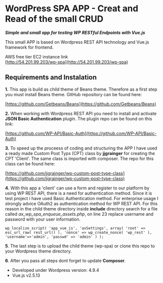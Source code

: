# WordPress SPA APP - Creat and Read of the small CRUD 
<b><i>Simple and small app for testing WP RESTful Endpoints with Vue.js</i></b>

This small APP is based on Wordpress REST API technology and Vue.js framework for frontend.  

AWS free tier EC2 instance link<br>
[http://54.201.99.203/wp-spa](http://54.201.99.203/wp-spa)

## Requirements and Instalation

<b>1.</b> This app is build as child theme of Beans theme. Therefore as a first step you must install Beans theme.
GitHub repository can be found here: 

[https://github.com/Getbeans/Beans](https://github.com/Getbeans/Beans)

<b>2.</b> When working with Wordpress REST API you need to install and activate <b>JSON Basic Authentication</b> plugin. The plugin repo can be found on this link: 

[https://github.com/WP-API/Basic-Auth](https://github.com/WP-API/Basic-Auth)

<b>3.</b> To speed up the proceess of coding and structuring the APP I have used a ready made Custom Post Typs (CPT) class by <b>jjgrainger</b> for creating the CPT 'Client'. The same class is imported with composer. 
The repo for this class can be found here: 

[https://github.com/jjgrainger/wp-custom-post-type-class](https://github.com/jjgrainger/wp-custom-post-type-class)

<b>4.</b> With this app a 'client' can use a form and register to  our platform by using WP REST API, there is a need for 
authentication method. Since it is test project i have used Basic Authentication method. For enterprise usage I strongly advice OAuth2 as authentication method for WP REST API. For this reason in the child theme directory inside <b>include</b> directory search for a file called <i>ax_wp_spa_enqueue_assets.php</i>, on line 23 replace username and password with your user information. 

```
wp_localize_script( 'app_vue_js', 'axSettings', array( 'root' => esc_url_raw( rest_url() ), 'nonce' => wp_create_nonce( 'wp_rest' ), 'username'=>'admin', 'passwd' => 'admin' ) );
```

<b>5</b>. The last step is to upload the child theme (wp-spa) or clone this repo to your Wordpress theme directory.  

<b>6</b>. After you pass all steps dont forget to update <b>Composer</b>. 


* Developed under Wordpress version: 4.9.4
* Vue.js v2.5.13 

